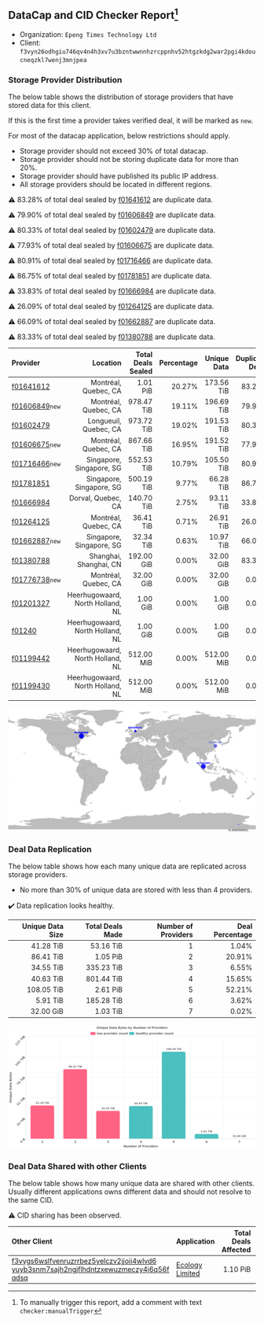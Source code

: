 ## DataCap and CID Checker Report[^1]
 - Organization: `Epeng Times Technology Ltd`
 - Client: `f3vyn26odhgiu746qv4n4h3xv7u3bzntwwnnhzrcppnhv52htgzkdg2war2pgi4kdoucneqzkl7wenj3mnjpea`
### Storage Provider Distribution
The below table shows the distribution of storage providers that have stored data for this client.

If this is the first time a provider takes verified deal, it will be marked as `new`.

For most of the datacap application, below restrictions should apply.
 - Storage provider should not exceed 30% of total datacap.
 - Storage provider should not be storing duplicate data for more than 20%.
 - Storage provider should have published its public IP address.
 - All storage providers should be located in different regions.

⚠️ 83.28% of total deal sealed by [f01641612](https://filfox.info/en/address/f01641612) are duplicate data.

⚠️ 79.90% of total deal sealed by [f01606849](https://filfox.info/en/address/f01606849) are duplicate data.

⚠️ 80.33% of total deal sealed by [f01602479](https://filfox.info/en/address/f01602479) are duplicate data.

⚠️ 77.93% of total deal sealed by [f01606675](https://filfox.info/en/address/f01606675) are duplicate data.

⚠️ 80.91% of total deal sealed by [f01716466](https://filfox.info/en/address/f01716466) are duplicate data.

⚠️ 86.75% of total deal sealed by [f01781851](https://filfox.info/en/address/f01781851) are duplicate data.

⚠️ 33.83% of total deal sealed by [f01666984](https://filfox.info/en/address/f01666984) are duplicate data.

⚠️ 26.09% of total deal sealed by [f01264125](https://filfox.info/en/address/f01264125) are duplicate data.

⚠️ 66.09% of total deal sealed by [f01662887](https://filfox.info/en/address/f01662887) are duplicate data.

⚠️ 83.33% of total deal sealed by [f01380788](https://filfox.info/en/address/f01380788) are duplicate data.

| Provider                                                    |                         Location | Total Deals Sealed | Percentage | Unique Data | Duplicate Deals |
| :---------------------------------------------------------- | -------------------------------: | -----------------: | ---------: | ----------: | --------------: |
| [f01641612](https://filfox.info/en/address/f01641612)       |             Montréal, Quebec, CA |           1.01 PiB |     20.27% |  173.56 TiB |          83.28% |
| [f01606849](https://filfox.info/en/address/f01606849)`new`  |             Montréal, Quebec, CA |         978.47 TiB |     19.11% |  196.69 TiB |          79.90% |
| [f01602479](https://filfox.info/en/address/f01602479)       |            Longueuil, Quebec, CA |         973.72 TiB |     19.02% |  191.53 TiB |          80.33% |
| [f01606675](https://filfox.info/en/address/f01606675)`new`  |             Montréal, Quebec, CA |         867.66 TiB |     16.95% |  191.52 TiB |          77.93% |
| [f01716466](https://filfox.info/en/address/f01716466)`new`  |         Singapore, Singapore, SG |         552.53 TiB |     10.79% |  105.50 TiB |          80.91% |
| [f01781851](https://filfox.info/en/address/f01781851)       |         Singapore, Singapore, SG |         500.19 TiB |      9.77% |   66.28 TiB |          86.75% |
| [f01666984](https://filfox.info/en/address/f01666984)       |               Dorval, Quebec, CA |         140.70 TiB |      2.75% |   93.11 TiB |          33.83% |
| [f01264125](https://filfox.info/en/address/f01264125)       |             Montréal, Quebec, CA |          36.41 TiB |      0.71% |   26.91 TiB |          26.09% |
| [f01662887](https://filfox.info/en/address/f01662887)`new`  |         Singapore, Singapore, SG |          32.34 TiB |      0.63% |   10.97 TiB |          66.09% |
| [f01380788](https://filfox.info/en/address/f01380788)       |           Shanghai, Shanghai, CN |         192.00 GiB |      0.00% |   32.00 GiB |          83.33% |
| [f01776738](https://filfox.info/en/address/f01776738)`new`  |             Montréal, Quebec, CA |          32.00 GiB |      0.00% |   32.00 GiB |           0.00% |
| [f01201327](https://filfox.info/en/address/f01201327)       | Heerhugowaard, North Holland, NL |           1.00 GiB |      0.00% |    1.00 GiB |           0.00% |
| [f01240](https://filfox.info/en/address/f01240)             | Heerhugowaard, North Holland, NL |           1.00 GiB |      0.00% |    1.00 GiB |           0.00% |
| [f01199442](https://filfox.info/en/address/f01199442)       | Heerhugowaard, North Holland, NL |         512.00 MiB |      0.00% |  512.00 MiB |           0.00% |
| [f01199430](https://filfox.info/en/address/f01199430)       | Heerhugowaard, North Holland, NL |         512.00 MiB |      0.00% |  512.00 MiB |           0.00% |

![Provider Distribution](https://raw.githubusercontent.com/data-preservation-programs/filplus-checker-assets/main/filecoin-project/filecoin-plus-large-datasets/issues/86/1671092478388.png)
### Deal Data Replication
The below table shows how each many unique data are replicated across storage providers.
- No more than 30% of unique data are stored with less than 4 providers.

✔️ Data replication looks healthy.

| Unique Data Size | Total Deals Made | Number of Providers | Deal Percentage |
| ---------------: | ---------------: | ------------------: | --------------: |
|        41.28 TiB |        53.16 TiB |                   1 |           1.04% |
|        86.41 TiB |         1.05 PiB |                   2 |          20.91% |
|        34.55 TiB |       335.23 TiB |                   3 |           6.55% |
|        40.63 TiB |       801.44 TiB |                   4 |          15.65% |
|       108.05 TiB |         2.61 PiB |                   5 |          52.21% |
|         5.91 TiB |       185.28 TiB |                   6 |           3.62% |
|        32.00 GiB |         1.03 TiB |                   7 |           0.02% |

![Replication Distribution](https://raw.githubusercontent.com/data-preservation-programs/filplus-checker-assets/main/filecoin-project/filecoin-plus-large-datasets/issues/86/1671092479358.png)
### Deal Data Shared with other Clients
The below table shows how many unique data are shared with other clients.
Usually different applications owns different data and should not resolve to the same CID.

⚠️ CID sharing has been observed.

| Other Client                                                                                                                                                                                                              | Application                                                                                   | Total Deals Affected | Unique CIDs | Verifier |
| :------------------------------------------------------------------------------------------------------------------------------------------------------------------------------------------------------------------------ | :-------------------------------------------------------------------------------------------- | -------------------: | ----------: | -------: |
| [f3vygs6wslfvenruzrrbez5yelczv2jjoii4wlvd6<br/>yuyb3snm7sajh2ngjflhdntzxewuzmeczy4j6q56f<br/>qdsq](https://filfox.info/en/address/f3vygs6wslfvenruzrrbez5yelczv2jjoii4wlvd6yuyb3snm7sajh2ngjflhdntzxewuzmeczy4j6q56fqdsq) | [Ecology Limited](https://github.com/filecoin-project/filecoin-plus-large-datasets/issues/36) |             1.10 PiB |       1,934 | LDN # 36 |

[^1]: To manually trigger this report, add a comment with text `checker:manualTrigger`
